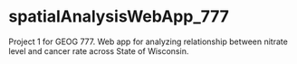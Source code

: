# spatialAnalysisWebApp_777
Project 1 for GEOG 777. Web app for analyzing relationship between nitrate level and cancer rate across State of Wisconsin.
